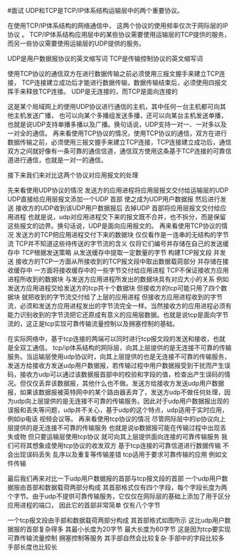 #面试 
UDP和TCP是TCP/IP体系结构运输层中的两个重要协议。

在使用TCP/IP体系结构的网络通信中， 这两个协议的使用频率仅次于网际层的IP协议 。 TCP/IP体系结构应用层中的某些协议需要使用运输层的TCP提供的服务， 而另一些协议需要使用运输层的UDP提供的服务。

UDP是用户数据报协议的英文缩写词
TCP是传输控制协议的英文缩写词

使用TCP协议的通信双方在进行数据传输之前必须使用三报文握手来建立TCP连接， TCP连接建立成功后才能进行数据传输，数据传输结束后，必须使用四报文挥手来释放TCP连接。
UDP是无连接的，而TCP是面向连接的

这是某个局域网上的使用UDP协议进行通信的主机，其中任何一台主机都可向其他主机发送广播， 也可以向某个多播组发送多播，还可以向某台主机发送单播，也就是说UDP支持单播多播以及广播。换句话说，UDP支持一对一、一对多以及一对全的通信。
再来看使用TCP协议的情况，使用TCP协议的通信，双方在进行数据传输之前，必须使用三报文握手来建立TCP连接，TCP连接建立成功后，通信双方之间就好像有一条可靠的通信信道，通信双方使用这条基于TCP连接的可靠信道进行通信，也就是一对一的通信。

接下来我们来对比这两个协议对应用报文的处理

先来看使用UDP协议的情况
发送方的应用进程将应用层报文交付给运输层的UDP
UDP直接给应用层报文添加一个UDP 首部
使之成为UDP用户数据报
然后进行发送
接收方的UDP收到该UDP用户数据报后
去掉UDP 首部将应用层报文交付给应用进程
也就是说，udp对应用进程交下来的报文既不合并，也不拆分，而是保留这些报文的边界。换句话说，UDP是面向应用报文的。
再来看使用TCP协议的情况
发送方的TCP把应用进程交付下来的数据块
仅仅看作是一连串的无结构的字节流
TCP并不知道这些待传送的字节流的含义
仅将它们编号并存储在自己的发送缓存中
TCP根据发送策略
从发送缓存中提取一定数量的字节
构建TCP报文段
并发送
接收方的TCP一方面从所接收到的TCP报文段中取出数据载荷部分
并存储在接收缓存中
一方面将接收缓存中的一些字节交付给应用进程
TCP不保证接收方应用进程所收到的数据块
与发送方应用进程所发出的数据块具有对应大小的关系
例如发送方应用进程交给发送方的tcp共十个数据块
但接收方的tcp可能只用了四个数据块
就把收到的字节流交付给了上层的应用进程
但接收方应用进程收到的字节流，必须和发送方应用进程发出的字节流完全一样。当然接收方的应用进程必须有能力识别收到的字节流把它还原成有意义的应用层数据。也就是说tcp是面向字节流的，这正是tcp实现可靠传输流量控制以及拥塞控制的基础。

在实际网络中，基于tcp连接的两端可以同时进行tcp报文段的发送和接收，也就是全双工通信。
tcp/ip体系结构的网际层，向其上层提供的是无连接不可靠的传输服务。当运输层使用udp协议时，向其上层提供的也是无连接不可靠的传输服务，发送方给接收方发送udp用户数据报，若传输过程中用户数据报受到干扰而产生误码，接收方udp可以通过该数据报首部中的校验和字段的值，检查出产生误码的情况。但仅仅丢弃该数据报，其他什么也不做。发送方给接收方发送udp用户数据报，如果该数据报被英特网中的某个路由器丢弃了，发送方udp不做任何处理，因为udp向上层提供的是无连接不可靠的传输服务。因此对于udp用户数据报出现的误报和丢失等问题，udp并不关心，基于udp的这个特点，udp适用于实时应用，例如ip电话 视频会议等。
再来看使用tcp协议的情况
尽管网际层中的ip协议向上层提供的是无连接不可靠的传输服务
也就是说ip数据报可能在传输过程中出现丢失或物
但只要运输层使用tcp协议
就可向其上层提供面向连接的可靠传输服务
我们可将其想象成使用tcp协议的收发双方
基于tcp连接的可靠信道进行数据传输
不会出现误码丢失
乱序以及重复等传输差错
tcp适用于要求可靠传输的应用
例如文件传输

最后我们再来对比一下udp用户数据报的首部与tcp报文段的首部
一个udp用户数据报由首部和数据载荷两部分构成
其首部格式仅有四个字段，每个字段长度为两个字节。由于udp不提供可靠传输服务，它仅仅在网际层的基础上添加了用于区分应用进程的端口， 因此它的首部非常简单 仅有八个字节

一个tcp报文段由手部和数据载荷两部分构成
其首部格式如图所示 这比udp用户数据报的首部复杂得多 其最小长度为20字节
最大长度为60字节
这是因为tcp要实现可靠传输流量控制
拥塞控制等服务
其手部自然会比较复杂
手部中的字段比较多
手部长度也比较长

